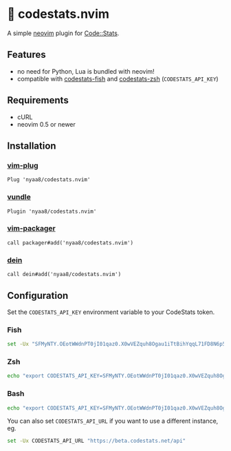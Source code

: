 🥬 codestats.nvim
=================

A simple [neovim](https://neovim.io) plugin for [Code::Stats](https://codestats.net).

## Features

- no need for Python, Lua is bundled with neovim!
- compatible with [codestats-fish](https://github.com/nyaa8/codestats-fish) and [codestats-zsh](https://gitlab.com/code-stats/code-stats-zsh) (`CODESTATS_API_KEY`)

## Requirements

- cURL
- neovim 0.5 or newer

## Installation
### [vim-plug](https://github.com/junegunn/vim-plug)

```viml
Plug 'nyaa8/codestats.nvim'
```

### [vundle](https://github.com/VundleVim/Vundle.vim)

```viml
Plugin 'nyaa8/codestats.nvim'
```

### [vim-packager](https://github.com/kristijanhusak/vim-packager)

```viml
call packager#add('nyaa8/codestats.nvim')
```

### [dein](https://github.com/Shougo/dein.vim)

```viml
call dein#add('nyaa8/codestats.nvim')
```

## Configuration

Set the `CODESTATS_API_KEY` environment variable to your CodeStats token.

### Fish

```sh
set -Ux "SFMyNTY.OEotWWdnPT0jI01qaz0.X0wVEZquh8Ogau1iTtBihYqqL71FD8N6p5ChQiIpaxQ"
```

### Zsh

```sh
echo "export CODESTATS_API_KEY=SFMyNTY.OEotWWdnPT0jI01qaz0.X0wVEZquh8Ogau1iTtBihYqqL71FD8N6p5ChQiIpaxQ" >> ~/.zshenv
```

### Bash

```sh
echo "export CODESTATS_API_KEY=SFMyNTY.OEotWWdnPT0jI01qaz0.X0wVEZquh8Ogau1iTtBihYqqL71FD8N6p5ChQiIpaxQ" >> ~/.bash_profile
```

You can also set `CODESTATS_API_URL` if you want to use a different instance, eg.
```sh
set -Ux CODESTATS_API_URL "https://beta.codestats.net/api"
```
